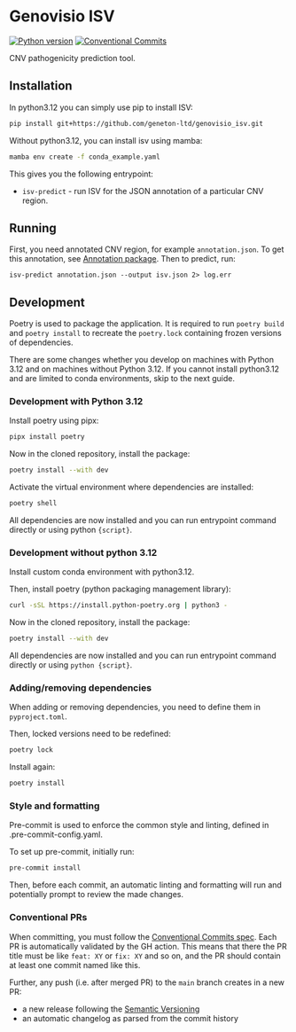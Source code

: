 # Genovisio ISV

[![Python version](https://img.shields.io/badge/python-3.12+-green.svg)](https://www.python.org/downloads/)
[![Conventional Commits](https://img.shields.io/badge/Conventional%20Commits-1.0.0-%23FE5196?logo=conventionalcommits&logoColor=white)](https://conventionalcommits.org)

CNV pathogenicity prediction tool.

## Installation

In python3.12 you can simply use pip to install ISV:

```bash
pip install git+https://github.com/geneton-ltd/genovisio_isv.git
```

Without python3.12, you can install isv using mamba:

```bash
mamba env create -f conda_example.yaml
```

This gives you the following entrypoint:

- `isv-predict` - run ISV for the JSON annotation of a particular CNV region.

## Running

First, you need annotated CNV region, for example `annotation.json`. To get this annotation, see [Annotation package](https://github.com/geneton-ltd/genovisio_annotation). Then to predict, run:

```shell
isv-predict annotation.json --output isv.json 2> log.err
```

## Development

Poetry is used to package the application. It is required to run `poetry build` and `poetry install` to recreate the `poetry.lock` containing frozen versions of dependencies.

There are some changes whether you develop on machines with Python 3.12 and on machines without Python 3.12.
If you cannot install python3.12 and are limited to conda environments, skip to the next guide.

### Development with Python 3.12

Install poetry using pipx:

```sh
pipx install poetry
```

Now in the cloned repository, install the package:

```sh
poetry install --with dev
```

Activate the virtual environment where dependencies are installed:

```sh
poetry shell
```

All dependencies are now installed and you can run entrypoint command directly or using python `{script}`.

### Development without python 3.12

Install custom conda environment with python3.12.

Then, install poetry (python packaging management library):

```sh
curl -sSL https://install.python-poetry.org | python3 -
```

Now in the cloned repository, install the package:

```sh
poetry install --with dev
```

All dependencies are now installed and you can run entrypoint command directly or using `python {script}`.

### Adding/removing dependencies

When adding or removing dependencies, you need to define them in `pyproject.toml`.

Then, locked versions need to be redefined:

```sh
poetry lock
```

Install again:

```sh
poetry install
```

### Style and formatting

Pre-commit is used to enforce the common style and linting, defined in .pre-commit-config.yaml.

To set up pre-commit, initially run:

```sh
pre-commit install
```

Then, before each commit, an automatic linting and formatting will run and potentially prompt to review the made changes.

### Conventional PRs

When committing, you must follow the [Conventional Commits spec](https://www.conventionalcommits.org/en/v1.0.0/). Each PR is automatically validated by the GH action.
This means that there the PR title must be like `feat: XY` or `fix: XY` and so on, and the PR should contain at least one commit named like this.

Further, any push (i.e. after merged PR) to the `main` branch creates in a new PR:

- a new release following the [Semantic Versioning](https://semver.org/)
- an automatic changelog as parsed from the commit history
